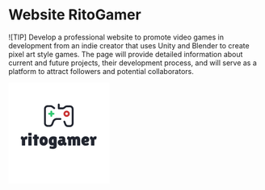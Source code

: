 # Website RitoGamer
![TIP]
Develop a professional website to promote video games in development from an indie creator that uses Unity and Blender to create 
pixel art style games. The page will provide detailed information about current and future projects, 
their development process, and will serve as a platform to attract followers and potential collaborators.

![image alt](https://github.com/schisavo/ritogamer.github.io/blob/00157ca781964388a8729b386b8ac4245df983c8/logo_ritogamer.png)
